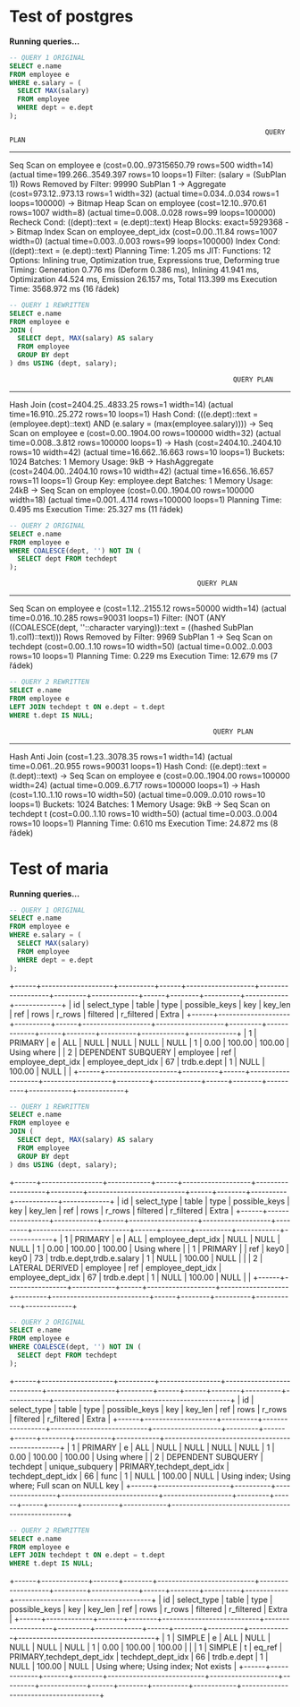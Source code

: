 # Test of postgres
**Running queries...**

```sql
-- QUERY 1 ORIGINAL
SELECT e.name
FROM employee e
WHERE e.salary = (
  SELECT MAX(salary)
  FROM employee
  WHERE dept = e.dept
);
```
                                                                    QUERY PLAN                                                                    
--------------------------------------------------------------------------------------------------------------------------------------------------
 Seq Scan on employee e  (cost=0.00..97315650.79 rows=500 width=14) (actual time=199.266..3549.397 rows=10 loops=1)
   Filter: (salary = (SubPlan 1))
   Rows Removed by Filter: 99990
   SubPlan 1
     ->  Aggregate  (cost=973.12..973.13 rows=1 width=32) (actual time=0.034..0.034 rows=1 loops=100000)
           ->  Bitmap Heap Scan on employee  (cost=12.10..970.61 rows=1007 width=8) (actual time=0.008..0.028 rows=99 loops=100000)
                 Recheck Cond: ((dept)::text = (e.dept)::text)
                 Heap Blocks: exact=5929368
                 ->  Bitmap Index Scan on employee_dept_idx  (cost=0.00..11.84 rows=1007 width=0) (actual time=0.003..0.003 rows=99 loops=100000)
                       Index Cond: ((dept)::text = (e.dept)::text)
 Planning Time: 1.205 ms
 JIT:
   Functions: 12
   Options: Inlining true, Optimization true, Expressions true, Deforming true
   Timing: Generation 0.776 ms (Deform 0.386 ms), Inlining 41.941 ms, Optimization 44.524 ms, Emission 26.157 ms, Total 113.399 ms
 Execution Time: 3568.972 ms
(16 řádek)


```sql
-- QUERY 1 REWRITTEN
SELECT e.name
FROM employee e
JOIN (
  SELECT dept, MAX(salary) AS salary
  FROM employee
  GROUP BY dept
) dms USING (dept, salary);
```
                                                            QUERY PLAN                                                            
----------------------------------------------------------------------------------------------------------------------------------
 Hash Join  (cost=2404.25..4833.25 rows=1 width=14) (actual time=16.910..25.272 rows=10 loops=1)
   Hash Cond: (((e.dept)::text = (employee.dept)::text) AND (e.salary = (max(employee.salary))))
   ->  Seq Scan on employee e  (cost=0.00..1904.00 rows=100000 width=32) (actual time=0.008..3.812 rows=100000 loops=1)
   ->  Hash  (cost=2404.10..2404.10 rows=10 width=42) (actual time=16.662..16.663 rows=10 loops=1)
         Buckets: 1024  Batches: 1  Memory Usage: 9kB
         ->  HashAggregate  (cost=2404.00..2404.10 rows=10 width=42) (actual time=16.656..16.657 rows=11 loops=1)
               Group Key: employee.dept
               Batches: 1  Memory Usage: 24kB
               ->  Seq Scan on employee  (cost=0.00..1904.00 rows=100000 width=18) (actual time=0.001..4.114 rows=100000 loops=1)
 Planning Time: 0.495 ms
 Execution Time: 25.327 ms
(11 řádek)


```sql
-- QUERY 2 ORIGINAL
SELECT e.name
FROM employee e
WHERE COALESCE(dept, '') NOT IN (
  SELECT dept FROM techdept
);
```
                                                   QUERY PLAN                                                    
-----------------------------------------------------------------------------------------------------------------
 Seq Scan on employee e  (cost=1.12..2155.12 rows=50000 width=14) (actual time=0.016..10.285 rows=90031 loops=1)
   Filter: (NOT (ANY ((COALESCE(dept, ''::character varying))::text = ((hashed SubPlan 1).col1)::text)))
   Rows Removed by Filter: 9969
   SubPlan 1
     ->  Seq Scan on techdept  (cost=0.00..1.10 rows=10 width=50) (actual time=0.002..0.003 rows=10 loops=1)
 Planning Time: 0.229 ms
 Execution Time: 12.679 ms
(7 řádek)


```sql
-- QUERY 2 REWRITTEN
SELECT e.name
FROM employee e
LEFT JOIN techdept t ON e.dept = t.dept
WHERE t.dept IS NULL;
```
                                                       QUERY PLAN                                                       
------------------------------------------------------------------------------------------------------------------------
 Hash Anti Join  (cost=1.23..3078.35 rows=1 width=14) (actual time=0.061..20.955 rows=90031 loops=1)
   Hash Cond: ((e.dept)::text = (t.dept)::text)
   ->  Seq Scan on employee e  (cost=0.00..1904.00 rows=100000 width=24) (actual time=0.009..6.717 rows=100000 loops=1)
   ->  Hash  (cost=1.10..1.10 rows=10 width=50) (actual time=0.009..0.010 rows=10 loops=1)
         Buckets: 1024  Batches: 1  Memory Usage: 9kB
         ->  Seq Scan on techdept t  (cost=0.00..1.10 rows=10 width=50) (actual time=0.003..0.004 rows=10 loops=1)
 Planning Time: 0.610 ms
 Execution Time: 24.872 ms
(8 řádek)

# Test of maria
**Running queries...**

```sql
-- QUERY 1 ORIGINAL
SELECT e.name
FROM employee e
WHERE e.salary = (
  SELECT MAX(salary)
  FROM employee
  WHERE dept = e.dept
);
```
+------+--------------------+----------+------+-------------------+-------------------+---------+-------------+------+--------+----------+------------+-------------+
| id   | select_type        | table    | type | possible_keys     | key               | key_len | ref         | rows | r_rows | filtered | r_filtered | Extra       |
+------+--------------------+----------+------+-------------------+-------------------+---------+-------------+------+--------+----------+------------+-------------+
|    1 | PRIMARY            | e        | ALL  | NULL              | NULL              | NULL    | NULL        | 1    | 0.00   |   100.00 |     100.00 | Using where |
|    2 | DEPENDENT SUBQUERY | employee | ref  | employee_dept_idx | employee_dept_idx | 67      | trdb.e.dept | 1    | NULL   |   100.00 |       NULL |             |
+------+--------------------+----------+------+-------------------+-------------------+---------+-------------+------+--------+----------+------------+-------------+

```sql
-- QUERY 1 REWRITTEN
SELECT e.name
FROM employee e
JOIN (
  SELECT dept, MAX(salary) AS salary
  FROM employee
  GROUP BY dept
) dms USING (dept, salary);
```
+------+-----------------+------------+------+-------------------+-------------------+---------+---------------------------+------+--------+----------+------------+-------------+
| id   | select_type     | table      | type | possible_keys     | key               | key_len | ref                       | rows | r_rows | filtered | r_filtered | Extra       |
+------+-----------------+------------+------+-------------------+-------------------+---------+---------------------------+------+--------+----------+------------+-------------+
|    1 | PRIMARY         | e          | ALL  | employee_dept_idx | NULL              | NULL    | NULL                      | 1    | 0.00   |   100.00 |     100.00 | Using where |
|    1 | PRIMARY         | <derived2> | ref  | key0              | key0              | 73      | trdb.e.dept,trdb.e.salary | 1    | NULL   |   100.00 |       NULL |             |
|    2 | LATERAL DERIVED | employee   | ref  | employee_dept_idx | employee_dept_idx | 67      | trdb.e.dept               | 1    | NULL   |   100.00 |       NULL |             |
+------+-----------------+------------+------+-------------------+-------------------+---------+---------------------------+------+--------+----------+------------+-------------+

```sql
-- QUERY 2 ORIGINAL
SELECT e.name
FROM employee e
WHERE COALESCE(dept, '') NOT IN (
  SELECT dept FROM techdept
);
```
+------+--------------------+----------+-----------------+---------------------------+-------------------+---------+------+------+--------+----------+------------+-------------------------------------------------+
| id   | select_type        | table    | type            | possible_keys             | key               | key_len | ref  | rows | r_rows | filtered | r_filtered | Extra                                           |
+------+--------------------+----------+-----------------+---------------------------+-------------------+---------+------+------+--------+----------+------------+-------------------------------------------------+
|    1 | PRIMARY            | e        | ALL             | NULL                      | NULL              | NULL    | NULL | 1    | 0.00   |   100.00 |     100.00 | Using where                                     |
|    2 | DEPENDENT SUBQUERY | techdept | unique_subquery | PRIMARY,techdept_dept_idx | techdept_dept_idx | 66      | func | 1    | NULL   |   100.00 |       NULL | Using index; Using where; Full scan on NULL key |
+------+--------------------+----------+-----------------+---------------------------+-------------------+---------+------+------+--------+----------+------------+-------------------------------------------------+

```sql
-- QUERY 2 REWRITTEN
SELECT e.name
FROM employee e
LEFT JOIN techdept t ON e.dept = t.dept
WHERE t.dept IS NULL;
```
+------+-------------+-------+--------+---------------------------+-------------------+---------+-------------+------+--------+----------+------------+--------------------------------------+
| id   | select_type | table | type   | possible_keys             | key               | key_len | ref         | rows | r_rows | filtered | r_filtered | Extra                                |
+------+-------------+-------+--------+---------------------------+-------------------+---------+-------------+------+--------+----------+------------+--------------------------------------+
|    1 | SIMPLE      | e     | ALL    | NULL                      | NULL              | NULL    | NULL        | 1    | 0.00   |   100.00 |     100.00 |                                      |
|    1 | SIMPLE      | t     | eq_ref | PRIMARY,techdept_dept_idx | techdept_dept_idx | 66      | trdb.e.dept | 1    | NULL   |   100.00 |       NULL | Using where; Using index; Not exists |
+------+-------------+-------+--------+---------------------------+-------------------+---------+-------------+------+--------+----------+------------+--------------------------------------+
